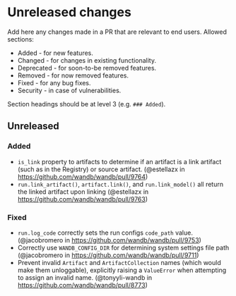 # Unreleased changes

Add here any changes made in a PR that are relevant to end users. Allowed sections:

- Added - for new features.
- Changed - for changes in existing functionality.
- Deprecated - for soon-to-be removed features.
- Removed - for now removed features.
- Fixed - for any bug fixes.
- Security - in case of vulnerabilities.

Section headings should be at level 3 (e.g. `### Added`).

## Unreleased

### Added

- `is_link` property to artifacts to determine if an artifact is a link artifact (such as in the Registry) or source artifact. (@estellazx in https://github.com/wandb/wandb/pull/9764)
- `run.link_artifact()`, `artifact.link()`, and `run.link_model()` all return the linked artifact upon linking (@estellazx in https://github.com/wandb/wandb/pull/9763)

### Fixed

- `run.log_code` correctly sets the run configs `code_path` value. (@jacobromero in https://github.com/wandb/wandb/pull/9753)
- Correctly use `WANDB_CONFIG_DIR` for determining system settings file path (@jacobromero in https://github.com/wandb/wandb/pull/9711)
- Prevent invalid `Artifact` and `ArtifactCollection` names (which would make them unloggable), explicitly raising a `ValueError` when attempting to assign an invalid name. (@tonyyli-wandb in https://github.com/wandb/wandb/pull/8773)
